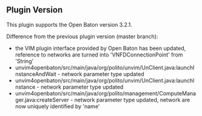 ## Plugin Version
This plugin supports the Open Baton version 3.2.1.

Difference from the previous plugin version (master branch):
* the VIM plugin interface provided by Open Baton has been updated, reference to networks are turned into 'VNFDConnectionPoint' from 'String'  
*  unvim4openbaton/src/main/java/org/polito/unvim/UnClient.java:launchInstanceAndWait - network parameter type updated
*  unvim4openbaton/src/main/java/org/polito/unvim/UnClient.java:launchInstance - network parameter type updated
*  unvim4openbaton/src/main/java/org/polito/management/ComputeManager.java:createServer - network parameter type updated, network are now uniquely identified by 'name' 
   

